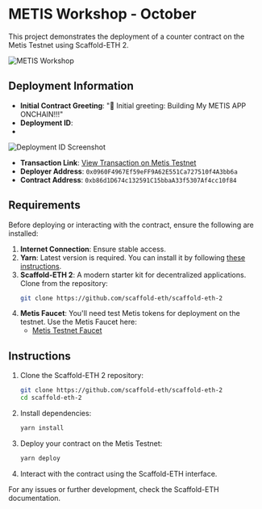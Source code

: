 # METIS Workshop - October

This project demonstrates the deployment of a counter contract on the Metis Testnet using Scaffold-ETH 2.

![METIS Workshop](https://your-image-link-here.com)

## Deployment Information

- **Initial Contract Greeting**: "👋 Initial greeting: Building My METIS APP ONCHAIN!!!"
- **Deployment ID**:
- 

![Deployment ID Screenshot](https://i.ibb.co/Kzp3Z4m/Screenshot-2024-10-03-140209.png)

- **Transaction Link**: [View Transaction on Metis Testnet](https://sepolia-explorer.metisdevops.link/address/0xb86d1D674c132591C15bbaA33f5307Af4cc10f84)
- **Deployer Address**: `0x0960F4967Ef59eFF9A62E551Ca727510f4A3bb6a`
- **Contract Address**: `0xb86d1D674c132591C15bbaA33f5307Af4cc10f84`

## Requirements

Before deploying or interacting with the contract, ensure the following are installed:

1. **Internet Connection**: Ensure stable access.
2. **Yarn**: Latest version is required. You can install it by following [these instructions](https://classic.yarnpkg.com/lang/en/docs/install/).
3. **Scaffold-ETH 2**: A modern starter kit for decentralized applications. Clone from the repository:
    ```bash
    git clone https://github.com/scaffold-eth/scaffold-eth-2
    ```
4. **Metis Faucet**: You'll need test Metis tokens for deployment on the testnet. Use the Metis Faucet here:
    - [Metis Testnet Faucet](https://faucet-427702.uc.r.appspot.com/)

## Instructions

1. Clone the Scaffold-ETH 2 repository:
    ```bash
    git clone https://github.com/scaffold-eth/scaffold-eth-2
    cd scaffold-eth-2
    ```

2. Install dependencies:
    ```bash
    yarn install
    ```

3. Deploy your contract on the Metis Testnet:
    ```bash
    yarn deploy
    ```

4. Interact with the contract using the Scaffold-ETH interface.

For any issues or further development, check the Scaffold-ETH documentation.
